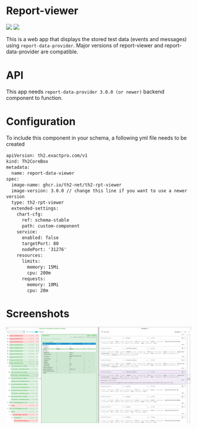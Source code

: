# Report-viewer
![](https://img.shields.io/github/package-json/v/th2-net/th2-rpt-viewer)
![](https://img.shields.io/github/workflow/status/th2-net/th2-rpt-viewer/build%20and%20publish%20release%20image%20to%20ghcr.io)

This is a web app that displays the stored test data (events and messages) using `report-data-provider`. 
Major versions of report-viewer and report-data-provider are compatible.

# API
This app needs `report-data-provider 3.0.0 (or newer)` backend component to function. 

# Configuration
To include this component in your schema, a following yml file needs to be created
```
apiVersion: th2.exactpro.com/v1
kind: Th2CoreBox
metadata:
  name: report-data-viewer
spec:
  image-name: ghcr.io/th2-net/th2-rpt-viewer
  image-version: 3.0.0 // change this line if you want to use a newer version
  type: th2-rpt-viewer
  extended-settings:
    chart-cfg:
      ref: schema-stable
      path: custom-component
    service:
      enabled: false
      targetPort: 80
      nodePort: '31276'
    resources:
      limits:
        memory: 15Mi
        cpu: 200m
      requests:
        memory: 10Mi
        cpu: 20m

```


# Screenshots
![picture](screenshot.png)
